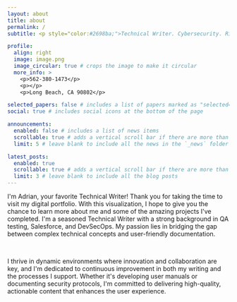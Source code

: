 ```yaml
---
layout: about
title: about
permalink: /
subtitle: <p style="color:#2698ba;">Technical Writer. Cybersecurity. Risk & Compliance.</p>

profile:
  align: right
  image: image.png
  image_circular: true # crops the image to make it circular
  more_info: >
    <p>562-380-1473</p>
    <p></p>
    <p>Long Beach, CA 90802</p>

selected_papers: false # includes a list of papers marked as "selected={true}"
social: true # includes social icons at the bottom of the page

announcements:
  enabled: false # includes a list of news items
  scrollable: true # adds a vertical scroll bar if there are more than 3 news items
  limit: 5 # leave blank to include all the news in the `_news` folder

latest_posts:
  enabled: true
  scrollable: true # adds a vertical scroll bar if there are more than 3 new posts items
  limit: 3 # leave blank to include all the blog posts
---
```


I'm Adrian, your favorite Technical Writer! Thank you for taking the time to visit my digital portfolio. With this visualization, I hope to give you the chance to learn more about me and some of the amazing projects I've completed. I'm a seasoned Technical Writer with a strong background in QA testing, Salesforce, and DevSecOps. My passion lies in bridging the gap between complex technical concepts and user-friendly documentation.

<br/>

I thrive in dynamic environments where innovation and collaboration are key, and I'm dedicated to continuous improvement in both my writing and the processes I support. Whether it's developing user manuals or documenting security protocols, I'm committed to delivering high-quality, actionable content that enhances the user experience.

<!--- Write your biography here. Tell the world about yourself. Link to your favorite [subreddit](http://reddit.com). You can put a picture in, too. The code is already in, just name your picture `prof_pic.jpg` and put it in the `img/` folder. --->

<!--- Put your address / P.O. box / other info right below your picture. You can also disable any of these elements by editing `profile` property of the YAML header of your `_pages/about.md`. Edit `_bibliography/papers.bib` and Jekyll will render your [publications page](/al-folio/publications/) automatically. --->

<!--- Link to your social media connections, too. This theme is set up to use [Font Awesome icons](https://fontawesome.com/) and [Academicons](https://jpswalsh.github.io/academicons/), like the ones below. Add your Facebook, Twitter, LinkedIn, Google Scholar, or just disable all of them. --->
